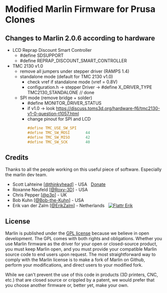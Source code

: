 #  Modified Marlin Firmware for Prusa Clones

## Changes to Marlin 2.0.6 according to hardware
* LCD Reprap Discount Smart Controller
    * #define SDSUPPORT
    * #define REPRAP_DISCOUNT_SMART_CONTROLLER
* TMC 2130 v1.0
    * remove all jumpers under stepper driver (RAMPS 1.4)
    * standalone mode (default for TMC 2130 v1.0)
        * check vref if standalone mode (vref = 0.8V)
        * configuration.h -> stepper Driver -> #define X_DRIVER_TYPE  TMC2130_STANDALONE // done
    * SPI mode (remove bridge + solder)
        * #define MONITOR_DRIVER_STATUS
        * if v1.0 -> look https://discuss.toms3d.org/hardware-f6/tmc2130-v1-0-question-t1057.html
        * change pinout for SPI and LCD
            ```c
            #define TMC_USE_SW_SPI
            #define TMC_SW_MOSI       44
            #define TMC_SW_MISO       42
            #define TMC_SW_SCK        40
            ```
## Credits

Thanks to all the people working on this useful piece of software. Especially the marlin dev team.

 - Scott Lahteine [[@thinkyhead](https://github.com/thinkyhead)] - USA &nbsp; [Donate](http://www.thinkyhead.com/donate-to-marlin)
 - Roxanne Neufeld [[@Roxy-3D](https://github.com/Roxy-3D)] - USA
 - Chris Pepper [[@p3p](https://github.com/p3p)] - UK
 - Bob Kuhn [[@Bob-the-Kuhn](https://github.com/Bob-the-Kuhn)] - USA
 - Erik van der Zalm [[@ErikZalm](https://github.com/ErikZalm)] - Netherlands &nbsp; [![Flattr Erik](https://api.flattr.com/button/flattr-badge-large.png)](https://flattr.com/submit/auto?user_id=ErikZalm&url=https://github.com/MarlinFirmware/Marlin&title=Marlin&language=&tags=github&category=software)

## License

Marlin is published under the [GPL license](/LICENSE) because we believe in open development. The GPL comes with both rights and obligations. Whether you use Marlin firmware as the driver for your open or closed-source product, you must keep Marlin open, and you must provide your compatible Marlin source code to end users upon request. The most straightforward way to comply with the Marlin license is to make a fork of Marlin on Github, perform your modifications, and direct users to your modified fork.

While we can't prevent the use of this code in products (3D printers, CNC, etc.) that are closed source or crippled by a patent, we would prefer that you choose another firmware or, better yet, make your own.
